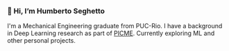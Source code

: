 ### 👋 Hi, I’m Humberto Seghetto
I'm a Mechanical Engineering graduate from PUC-Rio. I have a background in Deep Learning research as part of [PICME](https://picme.obmep.org.br/). Currently exploring ML and other personal projects.

